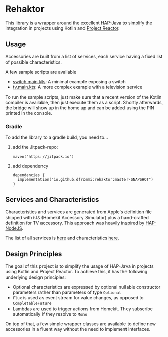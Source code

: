 # Rehaktor
This library is a wrapper around the excellent [HAP-Java](https://github.com/hap-java/HAP-Java) to simplify the integration in projects using Kotlin and [Project Reactor](https://projectreactor.io/).

## Usage
Accessories are built from a list of services, each service having a fixed list of possible characteristics.

A few sample scripts are available
- [switch.main.kts](/samples/switch.main.kts): A minimal example exposing a switch
- [tv.main.kts](/samples/tv.main.kts): A more complex example with a television service 

To run the sample scripts, just make sure that a recent version of the Kotlin compiler is available, then just execute them as a script.
Shortly afterwards, the bridge will show up in the home up and can be added using the PIN printed in the console.

### Gradle
To add the library to a gradle build, you need to...

1. add the Jitpack-repo:
   ```
   maven("https://jitpack.io")
   ```
2. add dependency
   ```
   dependencies {
     implementation("io.github.dfrommi:rehaktor:master-SNAPSHOT")
   } 
   ```

## Services and Characteristics
Characteristics and services are generated from Apple's definition file shipped with `HAS` (Homekit Accessory Simulator) plus a hand-crafted definition for TV accessory.
This approach was heavily inspired by [HAP-NodeJS](https://github.com/homebridge/HAP-NodeJS/blob/master/src/lib/gen/import.js).

The list of all services is [here](/src/main/kotlin/io/github/dfrommi/rehaktor/services)
and characteristics [here](/src/main/kotlin/io/github/dfrommi/rehaktor/characteristics).

## Design Principles
The goal of this project is to simplify the usage of HAP-Java in projects using Kotlin and Project Reactor.
To achieve this, it has the following underlying design principles:

- Optional characteristics are expressed by optional nullable constructor parameters rather than parameters of type `Optional`
- `Flux` is used as event stream for value changes, as opposed to `CompletableFuture`
- Lambdas are used to trigger actions from Homekit. They subscribe automatically if they resolve to `Mono`

On top of that, a few simple wrapper classes are available to define new accessories in a fluent way without the need to implement interfaces.

